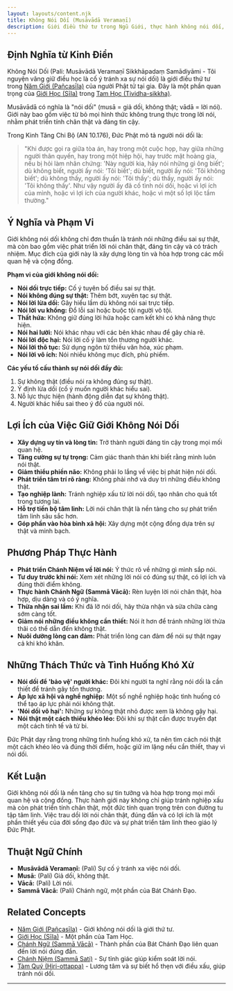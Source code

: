```yaml
---
layout: layouts/content.njk
title: Không Nói Dối (Musāvādā Veramaṇī)
description: Giới điều thứ tư trong Ngũ Giới, thực hành không nói dối, không lừa gạt, trau dồi lời nói chân thật và có trách nhiệm.
---
```


## Định Nghĩa từ Kinh Điển

Không Nói Dối (Pali: Musāvādā Veramaṇī Sikkhāpadaṃ Samādiyāmi - Tôi nguyện vâng giữ điều học là cố ý tránh xa sự nói dối) là giới điều thứ tư trong [Năm Giới (Pañcasīla)](/content/ngu-gioi/) của người Phật tử tại gia. Đây là một phần quan trọng của [Giới Học (Sīla)](/content/gioi-hoc/) trong [Tam Học (Tividha-sikkha)](/content/tam-hoc/).

Musāvādā có nghĩa là "nói dối" (musā = giả dối, không thật; vādā = lời nói). Giới này bao gồm việc từ bỏ mọi hình thức không trung thực trong lời nói, nhằm phát triển tính chân thật và đáng tin cậy.

Trong Kinh Tăng Chi Bộ (AN 10.176), Đức Phật mô tả người nói dối là:
> "Khi được gọi ra giữa tòa án, hay trong một cuộc họp, hay giữa những người thân quyến, hay trong một hiệp hội, hay trước mặt hoàng gia, nếu bị hỏi làm nhân chứng: 'Này người kia, hãy nói những gì ông biết'; dù không biết, người ấy nói: 'Tôi biết'; dù biết, người ấy nói: 'Tôi không biết'; dù không thấy, người ấy nói: 'Tôi thấy'; dù thấy, người ấy nói: 'Tôi không thấy'. Như vậy người ấy đã cố tình nói dối, hoặc vì lợi ích của mình, hoặc vì lợi ích của người khác, hoặc vì một số lợi lộc tầm thường."

## Ý Nghĩa và Phạm Vi

Giới không nói dối không chỉ đơn thuần là tránh nói những điều sai sự thật, mà còn bao gồm việc phát triển lời nói chân thật, đáng tin cậy và có trách nhiệm. Mục đích của giới này là xây dựng lòng tin và hòa hợp trong các mối quan hệ và cộng đồng.

**Phạm vi của giới không nói dối:**
- **Nói dối trực tiếp:** Cố ý tuyên bố điều sai sự thật.
- **Nói không đúng sự thật:** Thêm bớt, xuyên tạc sự thật.
- **Nói lời lừa dối:** Gây hiểu lầm dù không nói sai trực tiếp.
- **Nói lời vu khống:** Đổ lỗi sai hoặc buộc tội người vô tội.
- **Thất hứa:** Không giữ đúng lời hứa hoặc cam kết khi có khả năng thực hiện.
- **Nói hai lưỡi:** Nói khác nhau với các bên khác nhau để gây chia rẽ.
- **Nói lời độc hại:** Nói lời cố ý làm tổn thương người khác.
- **Nói lời thô tục:** Sử dụng ngôn từ thiếu văn hóa, xúc phạm.
- **Nói lời vô ích:** Nói nhiều không mục đích, phù phiếm.

**Các yếu tố cấu thành sự nói dối đầy đủ:**
1. Sự không thật (điều nói ra không đúng sự thật).
2. Ý định lừa dối (cố ý muốn người khác hiểu sai).
3. Nỗ lực thực hiện (hành động diễn đạt sự không thật).
4. Người khác hiểu sai theo ý đồ của người nói.

## Lợi Ích của Việc Giữ Giới Không Nói Dối

- **Xây dựng uy tín và lòng tin:** Trở thành người đáng tin cậy trong mọi mối quan hệ.
- **Tăng cường sự tự trọng:** Cảm giác thanh thản khi biết rằng mình luôn nói thật.
- **Giảm thiểu phiền não:** Không phải lo lắng về việc bị phát hiện nói dối.
- **Phát triển tâm trí rõ ràng:** Không phải nhớ và duy trì những điều không thật.
- **Tạo nghiệp lành:** Tránh nghiệp xấu từ lời nói dối, tạo nhân cho quả tốt trong tương lai.
- **Hỗ trợ tiến bộ tâm linh:** Lời nói chân thật là nền tảng cho sự phát triển tâm linh sâu sắc hơn.
- **Góp phần vào hòa bình xã hội:** Xây dựng một cộng đồng dựa trên sự thật và minh bạch.

## Phương Pháp Thực Hành

- **Phát triển Chánh Niệm về lời nói:** Ý thức rõ về những gì mình sắp nói.
- **Tư duy trước khi nói:** Xem xét những lời nói có đúng sự thật, có lợi ích và đúng thời điểm không.
- **Thực hành Chánh Ngữ (Sammā Vācā):** Rèn luyện lời nói chân thật, hòa hợp, dịu dàng và có ý nghĩa.
- **Thừa nhận sai lầm:** Khi đã lỡ nói dối, hãy thừa nhận và sửa chữa càng sớm càng tốt.
- **Giảm nói những điều không cần thiết:** Nói ít hơn để tránh những lời thừa thãi có thể dẫn đến không thật.
- **Nuôi dưỡng lòng can đảm:** Phát triển lòng can đảm để nói sự thật ngay cả khi khó khăn.

## Những Thách Thức và Tình Huống Khó Xử

- **Nói dối để 'bảo vệ' người khác:** Đôi khi người ta nghĩ rằng nói dối là cần thiết để tránh gây tổn thương.
- **Áp lực xã hội và nghề nghiệp:** Một số nghề nghiệp hoặc tình huống có thể tạo áp lực phải nói không thật.
- **'Nói dối vô hại':** Những sự không thật nhỏ được xem là không gây hại.
- **Nói thật một cách thiếu khéo léo:** Đôi khi sự thật cần được truyền đạt một cách tinh tế và từ bi.

Đức Phật dạy rằng trong những tình huống khó xử, ta nên tìm cách nói thật một cách khéo léo và đúng thời điểm, hoặc giữ im lặng nếu cần thiết, thay vì nói dối.

## Kết Luận

Giới không nói dối là nền tảng cho sự tin tưởng và hòa hợp trong mọi mối quan hệ và cộng đồng. Thực hành giới này không chỉ giúp tránh nghiệp xấu mà còn phát triển tính chân thật, một đức tính quan trọng trên con đường tu tập tâm linh. Việc trau dồi lời nói chân thật, đúng đắn và có lợi ích là một phần thiết yếu của đời sống đạo đức và sự phát triển tâm linh theo giáo lý Đức Phật.

## Thuật Ngữ Chính

- **Musāvādā Veramaṇī:** (Pali) Sự cố ý tránh xa việc nói dối.
- **Musā:** (Pali) Giả dối, không thật.
- **Vācā:** (Pali) Lời nói.
- **Sammā Vācā:** (Pali) Chánh ngữ, một phần của Bát Chánh Đạo.

## Related Concepts

- [Năm Giới (Pañcasīla)](/content/ngu-gioi/) - Giới không nói dối là giới thứ tư.
- [Giới Học (Sīla)](/content/gioi-hoc/) - Một phần của Tam Học.
- [Chánh Ngữ (Sammā Vācā)](/content/chanh-ngu/) - Thành phần của Bát Chánh Đạo liên quan đến lời nói đúng đắn.
- [Chánh Niệm (Sammā Sati)](/content/chanh-niem/) - Sự tỉnh giác giúp kiểm soát lời nói.
- [Tàm Quý (Hiri-ottappa)](/content/tam-quy/) - Lương tâm và sự biết hổ thẹn với điều xấu, giúp tránh nói dối.

--- 